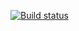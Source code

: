 [![Build status](https://ci.appveyor.com/api/projects/status/38kwuk0dnulk1c34?svg=true)](https://ci.appveyor.com/project/evkyz/card)